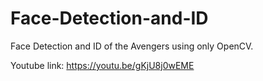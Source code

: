 # Face-Detection-and-ID
Face Detection and ID of the Avengers using only OpenCV.

Youtube link: https://youtu.be/gKjU8j0wEME
